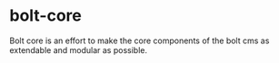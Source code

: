 # bolt-core

Bolt core is an effort to make the core components of the bolt cms as extendable and modular as possible.

